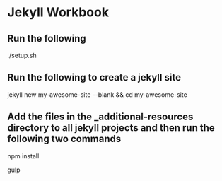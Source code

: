 # Jekyll Workbook

## Run the following
./setup.sh

## Run the following to create a jekyll site
jekyll new my-awesome-site --blank && cd my-awesome-site

## Add the files in the _additional-resources directory to all jekyll projects and then run the following two commands
npm install

gulp
